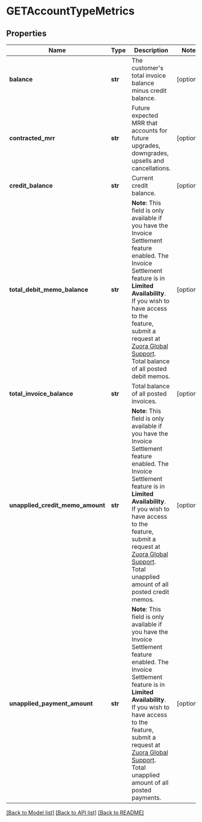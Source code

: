 # GETAccountTypeMetrics

## Properties
Name | Type | Description | Notes
------------ | ------------- | ------------- | -------------
**balance** | **str** | The customer&#39;s total invoice balance minus credit balance.  | [optional] 
**contracted_mrr** | **str** | Future expected MRR that accounts for future upgrades, downgrades, upsells and cancellations.  | [optional] 
**credit_balance** | **str** | Current credit balance.  | [optional] 
**total_debit_memo_balance** | **str** | **Note**: This field is only available if you have the Invoice Settlement feature enabled. The Invoice Settlement feature is in **Limited Availability**. If you wish to have access to the feature, submit a request at [Zuora Global Support](http://support.zuora.com/).  Total balance of all posted debit memos.  | [optional] 
**total_invoice_balance** | **str** | Total balance of all posted invoices.  | [optional] 
**unapplied_credit_memo_amount** | **str** | **Note**: This field is only available if you have the Invoice Settlement feature enabled. The Invoice Settlement feature is in **Limited Availability**. If you wish to have access to the feature, submit a request at [Zuora Global Support](http://support.zuora.com/).  Total unapplied amount of all posted credit memos.  | [optional] 
**unapplied_payment_amount** | **str** | **Note**: This field is only available if you have the Invoice Settlement feature enabled. The Invoice Settlement feature is in **Limited Availability**. If you wish to have access to the feature, submit a request at [Zuora Global Support](http://support.zuora.com/).  Total unapplied amount of all posted payments.  | [optional] 

[[Back to Model list]](../README.md#documentation-for-models) [[Back to API list]](../README.md#documentation-for-api-endpoints) [[Back to README]](../README.md)


